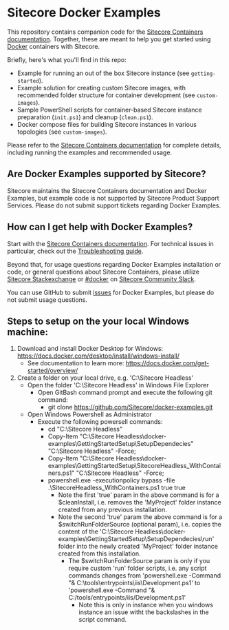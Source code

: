 # Sitecore Docker Examples

This repository contains companion code for the [Sitecore Containers documentation](https://containers.doc.sitecore.com/). Together, these are meant to help you get started using [Docker](https://www.docker.com/) containers with Sitecore.

Briefly, here's what you'll find in this repo:

* Example for running an out of the box Sitecore instance (see `getting-started`).
* Example solution for creating custom Sitecore images, with recommended folder structure for container development (see `custom-images`).
* Sample PowerShell scripts for container-based Sitecore instance preparation (`init.ps1`) and cleanup (`clean.ps1`).
* Docker compose files for building Sitecore instances in various topologies (see `custom-images`).

Please refer to the [Sitecore Containers documentation](https://containers.doc.sitecore.com/) for complete details, including running the examples and recommended usage.

## Are Docker Examples supported by Sitecore?

Sitecore maintains the Sitecore Containers documentation and Docker Examples, but example code is not supported by Sitecore Product Support Services. Please do not submit support tickets regarding Docker Examples.

## How can I get help with Docker Examples?

Start with the [Sitecore Containers documentation](https://containers.doc.sitecore.com/). For technical issues in particular, check out the [Troubleshooting guide](https://containers.doc.sitecore.com/docs/troubleshooting).

Beyond that, for usage questions regarding Docker Examples installation or code, or general questions about Sitecore Containers, please utilize [Sitecore Stackexchange](https://sitecore.stackexchange.com/) or [#docker](https://sitecorechat.slack.com/messages/docker) on [Sitecore Community Slack](https://sitecore.chat/).

You can use GitHub to submit [issues](https://github.com/Sitecore/docker-examples/issues/new) for Docker Examples, but please do not submit usage questions.

## Steps to setup on the your local Windows machine:

1. Download and install Docker Desktop for Windows: https://docs.docker.com/desktop/install/windows-install/
	- See documentation to learn more: https://docs.docker.com/get-started/overview/
2. Create a folder on your local drive, e.g. 'C:\Sitecore Headless'
	- Open the folder 'C:\Sitecore Headless' in Windows File Explorer
		- Open GitBash command prompt and execute the following git command:
			- git clone https://github.com/Sitecore/docker-examples.git
	- Open Windows Powershell as Administrator
		- Execute the following powersell commands:
			- cd "C:\Sitecore Headless"
			- Copy-Item "C:\Sitecore Headless\docker-examples\GettingStartedSetup\SetupDependecies" "C:\Sitecore Headless" -Force;
			- Copy-Item "C:\Sitecore Headless\docker-examples\GettingStartedSetup\SitecoreHeadless_WithContainers.ps1" "C:\Sitecore Headless" -Force;
			- powershell.exe -executionpolicy bypass -file .\SitecoreHeadless_WithContainers.ps1 true true
				- Note the first 'true' param in the above command is for a $cleanInstall, i.e. removes the 'MyProject' folder instance created from any previous installation.
				- Note the second 'true' param the above command is for a $switchRunFolderSource (optional param), i.e. copies the content of the 'C:\Sitecore Headless\docker-examples\GettingStartedSetup\SetupDependecies\run' folder into 
				the newly created 'MyProject' folder instance created from this installation.
					- The $switchRunFolderSource param is only if you require custom 'run' folder scripts, 
					i.e. any script commands changes from 'powershell.exe -Command "& C:\tools\entrypoints\iis\Development.ps1' to 'powershell.exe -Command "& C:/tools/entrypoints/iis/Development.ps1'
						- Note this is only in instance when you windows instance an issue witht the backslashes in the script command.
